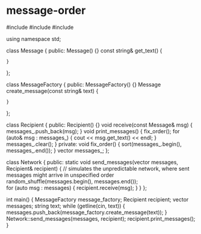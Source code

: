 # message-order
#include <iostream>
#include <algorithm>
#include <vector>

using namespace std;

class Message {
public: 
    Message() {}
    const string& get_text() {
        
    }
};

class MessageFactory {
public:
    MessageFactory() {}
    Message create_message(const string& text) {
        
    }
};

class Recipient {
public:
    Recipient() {}
    void receive(const Message& msg) {
        messages_.push_back(msg);
    }
    void print_messages() {
        fix_order();
        for (auto& msg : messages_) {
            cout << msg.get_text() << endl;
        }
        messages_.clear();
    }
private:
    void fix_order() {
        sort(messages_.begin(), messages_.end());
    }
    vector<Message> messages_;
};

class Network {
public:
    static void send_messages(vector<Message> messages, Recipient& recipient) {
    // simulates the unpredictable network, where sent messages might arrive in unspecified order
        random_shuffle(messages.begin(), messages.end());         
        for (auto msg : messages) {
            recipient.receive(msg);
        }
    }
};



int main() {
    MessageFactory message_factory;
    Recipient recipient;
    vector<Message> messages;
    string text;
    while (getline(cin, text)) {
        messages.push_back(message_factory.create_message(text));
    }
    Network::send_messages(messages, recipient);
    recipient.print_messages();
}
